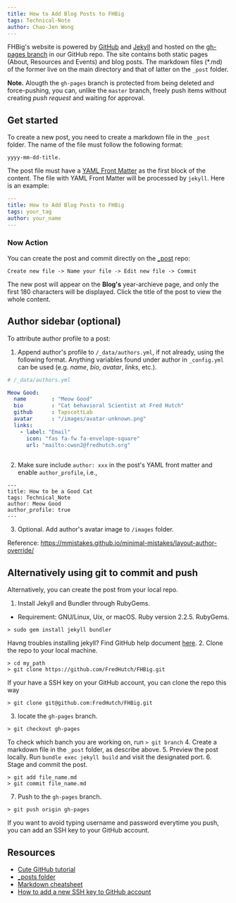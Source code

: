 ```yaml
---
title: How to Add Blog Posts to FHBig
tags: Technical-Note
author: Chao-Jen Wong
---
```


FHBig's website is powered by [GitHub](https://github.com) and
[Jekyll](https://jekyllrb.com) and hosted on the
[gh-pages branch](https://github.com/FredHutch/FHBig/tree/gh-pages) in
our GitHub repo.
The site contains both static pages (About, Resources and
Events) and blog posts. The markdown files (\*.md) of the former
live on the main directory and that of latter on the `_post`
folder.

__Note.__ Alougth the `gh-pages` branch is protected from being
deleted and  force-pushing, you can, unlike the `master` branch, freely
push items without creating _push request_ and waiting for approval.

## Get started
To create a new post, you need to create a markdown file in the `_post`
folder. The name of the file must follow the following format:
```
yyyy-mm-dd-title.
```

The post file must have a [YAML Front
Matter](https://jekyllrb.com/docs/frontmatter/) as the first block of
the content. The file with YAML Front Matter will be processed by
`jekyll`. Here is an example:

```yml
---
title: How to Add Blog Posts to FHBig
tags: your_tag
author: your_name
---
```

### Now Action
You can create the post and commit directly on the
[_post](https://github.com/FredHutch/FHBig/tree/gh-pages/_postsd) repo:

```
Create new file -> Name your file -> Edit new file -> Commit
```

The new post will appear on the __Blog's__ year-archieve page, and only the first
180 characters will be displayed. Click the title of the post to view the
whole content.

## Author sidebar (optional)
To attribute author profile to a post: 
1. Append author's profile to `/_data/authors.yml`, if not already, using the following format. Anything variables found under author in `_config.yml` can be used (e.g. _name_, _bio_, _avatar_, _links_, etc.).
```yml
# /_data/authors.yml

Meow Good:
  name        : "Meow Good"
  bio         : "Cat behavioral Scientist at Fred Hutch"
  github      : TapscottLab
  avatar      : "/images/avatar-unknown.png"
  links:
    - label: "Email"
      icon: "fas fa-fw fa-envelope-square"
      url: "mailto:cwon2@fredhutch.org"
      

```

2. Make sure include `author: xxx` in the post's YAML front matter and enable `author_profile`, i.e.,
```
---
title: How to be a Good Cat
tags: Technical_Note
author: Meow Good
author_profile: true
---
```

3. Optional. Add author's avatar image to `/images` folder.

Reference: https://mmistakes.github.io/minimal-mistakes/layout-author-override/

## Alternatively using git to commit and push
Alternatively,  you can create the post from your local repo.

1. Install Jekyll and Bundler through RubyGems.
  - Requirement: GNU/Linux, Uix, or macOS. Ruby version 2.2.5. RubyGems.
```
> sudo gem install jekyll bundler
```
Havng troubles installing jekyll? Find GitHub help document [here](https://help.github.com/articles/setting-up-your-github-pages-site-locally-with-jekyll/).
2. Clone the repo to your local machine.
```
> cd my_path
> git clone https://github.com/FredHutch/FHBig.git
```
If your have a SSH key on your GitHub account, you can clone the repo this way
```
> git clone git@github.com:FredHutch/FHBig.git
```
3. locate the `gh-pages` branch.
```
> git checkout gh-pages
```
To check which banch you are working on, run `> git branch`
4. Create a markdown file in the `_post` folder, as describe above.
5. Preview the post locally.
  Run `bundle exec jekyll build` and visit the designated port.
6. Stage and commit the post.
```
> git add file_name.md
> git commit file_name.md
```
7. Push to the `gh-pages` branch.
```
> git push origin gh-pages
```

If you want to avoid typing username and password
everytime you push, you can add an SSH key to your GitHub account.

## Resources
- [Cute GitHub tutorial](https://try.github.io)
- [_posts folder](https://jekyllrb.com/docs/posts/#the-posts-folder)
- [Markdown cheatsheet](https://github.com/adam-p/markdown-here/wiki/Markdown-Cheatsheet)
- [How to add a new SSH key to GitHub account](https://help.github.com/articles/adding-a-new-ssh-key-to-your-github-account/)


